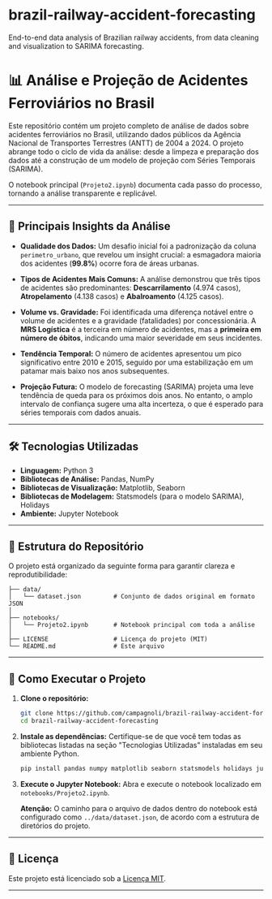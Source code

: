 # brazil-railway-accident-forecasting
End-to-end data analysis of Brazilian railway accidents, from data cleaning and visualization to SARIMA forecasting.

# 📊 Análise e Projeção de Acidentes Ferroviários no Brasil

Este repositório contém um projeto completo de análise de dados sobre acidentes ferroviários no Brasil, utilizando dados públicos da Agência Nacional de Transportes Terrestres (ANTT) de 2004 a 2024. O projeto abrange todo o ciclo de vida da análise: desde a limpeza e preparação dos dados até a construção de um modelo de projeção com Séries Temporais (SARIMA).

O notebook principal (`Projeto2.ipynb`) documenta cada passo do processo, tornando a análise transparente e replicável.

---

## 🎯 Principais Insights da Análise

*   **Qualidade dos Dados:** Um desafio inicial foi a padronização da coluna `perimetro_urbano`, que revelou um insight crucial: a esmagadora maioria dos acidentes (**99.8%**) ocorre fora de áreas urbanas.

*   **Tipos de Acidentes Mais Comuns:** A análise demonstrou que três tipos de acidentes são predominantes: **Descarrilamento** (4.974 casos), **Atropelamento** (4.138 casos) e **Abalroamento** (4.125 casos).

*   **Volume vs. Gravidade:** Foi identificada uma diferença notável entre o volume de acidentes e a gravidade (fatalidades) por concessionária. A **MRS Logística** é a terceira em número de acidentes, mas a **primeira em número de óbitos**, indicando uma maior severidade em seus incidentes.

*   **Tendência Temporal:** O número de acidentes apresentou um pico significativo entre 2010 e 2015, seguido por uma estabilização em um patamar mais baixo nos anos subsequentes.

*   **Projeção Futura:** O modelo de forecasting (SARIMA) projeta uma leve tendência de queda para os próximos dois anos. No entanto, o amplo intervalo de confiança sugere uma alta incerteza, o que é esperado para séries temporais com dados anuais.

---

## 🛠️ Tecnologias Utilizadas

*   **Linguagem:** Python 3
*   **Bibliotecas de Análise:** Pandas, NumPy
*   **Bibliotecas de Visualização:** Matplotlib, Seaborn
*   **Bibliotecas de Modelagem:** Statsmodels (para o modelo SARIMA), Holidays
*   **Ambiente:** Jupyter Notebook

---

## 📂 Estrutura do Repositório

O projeto está organizado da seguinte forma para garantir clareza e reprodutibilidade:

```
├── data/
│   └── dataset.json         # Conjunto de dados original em formato JSON
│
├── notebooks/
│   └── Projeto2.ipynb       # Notebook principal com toda a análise
│
├── LICENSE                  # Licença do projeto (MIT)
└── README.md                # Este arquivo
```

---

## 🚀 Como Executar o Projeto

1.  **Clone o repositório:**
    ```bash
    git clone https://github.com/campagnoli/brazil-railway-accident-forecasting
    cd brazil-railway-accident-forecasting
    ```

2.  **Instale as dependências:**
    Certifique-se de que você tem todas as bibliotecas listadas na seção "Tecnologias Utilizadas" instaladas em seu ambiente Python.
    ```bash
    pip install pandas numpy matplotlib seaborn statsmodels holidays jupyter
    ```

3.  **Execute o Jupyter Notebook:**
    Abra e execute o notebook localizado em `notebooks/Projeto2.ipynb`.

    **Atenção:** O caminho para o arquivo de dados dentro do notebook está configurado como `../data/dataset.json`, de acordo com a estrutura de diretórios do projeto.

---

## 📄 Licença

Este projeto está licenciado sob a [Licença MIT](LICENSE).

---
